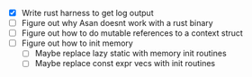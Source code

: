 - [x] Write rust harness to get log output
- [ ] Figure out why Asan doesnt work with a rust binary
- [ ] Figure out how to do mutable references to a context struct
- [ ] Figure out how to init memory
	* [ ] Maybe replace lazy static with memory init routines
	* [ ] Maybe replace const expr vecs with init routines
